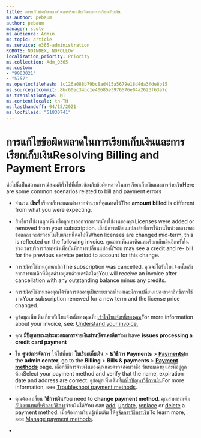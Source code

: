 ```yaml
---
title: การแก้ไขข้อผิดพลาดในการเรียกเก็บเงินและการเรียกเก็บเงิน
ms.author: pebaum
author: pebaum
manager: scotv
ms.audience: Admin
ms.topic: article
ms.service: o365-administration
ROBOTS: NOINDEX, NOFOLLOW
localization_priority: Priority
ms.collection: Adm_O365
ms.custom:
- "9003021"
- "5757"
ms.openlocfilehash: 1c126a088b79bc8ad415a5679e18d4da3fde8b15
ms.sourcegitcommit: 8bc60ec34bc1e40685e3976576e04a2623f63a7c
ms.translationtype: MT
ms.contentlocale: th-TH
ms.lasthandoff: 04/15/2021
ms.locfileid: "51830741"
---
```

# <a name="resolving-billing-and-payment-errors"></a><span data-ttu-id="eb4a6-102">การแก้ไขข้อผิดพลาดในการเรียกเก็บเงินและการเรียกเก็บเงิน</span><span class="sxs-lookup"><span data-stu-id="eb4a6-102">Resolving Billing and Payment Errors</span></span>

<span data-ttu-id="eb4a6-103">ต่อไปนี้เป็นสถานการณ์สมมติทั่วไปที่เกี่ยวข้องกับข้อผิดพลาดในการเรียกเก็บเงินและการจ่ายเงิน</span><span class="sxs-lookup"><span data-stu-id="eb4a6-103">Here are some common scenarios related to bill and payment errors</span></span>

- <span data-ttu-id="eb4a6-104">จํานวน  **เงินที่** เรียกเก็บจะแตกต่างจากจํานวนที่คุณคาดไว้</span><span class="sxs-lookup"><span data-stu-id="eb4a6-104">The  **amount billed** is different from what you were expecting.</span></span>
- <span data-ttu-id="eb4a6-105">สิทธิ์การใช้งานถูกเพิ่มหรือถูกเอาออกจากการสมัครใช้งานของคุณ</span><span class="sxs-lookup"><span data-stu-id="eb4a6-105">Licenses were added or removed from your subscription.</span></span> <span data-ttu-id="eb4a6-106">เมื่อมีการเปลี่ยนแปลงสิทธิ์การใช้งานในช่วงกลางของข้อตกลง จะสะท้อนในใบแจ้งหนี้ต่อไปนี้</span><span class="sxs-lookup"><span data-stu-id="eb4a6-106">When licenses are changed mid-term, this is reflected on the following invoice.</span></span> <span data-ttu-id="eb4a6-107">คุณอาจเห็นเครดิตและเรียกเก็บเงินอีกครั้งในช่วงเวลาบริการก่อนหน้าเพื่อบันทึกการเปลี่ยนแปลงนี้</span><span class="sxs-lookup"><span data-stu-id="eb4a6-107">You may see a credit and re- bill for the previous service period to account for this change.</span></span>
- <span data-ttu-id="eb4a6-108">การสมัครใช้งานถูกยกเลิก</span><span class="sxs-lookup"><span data-stu-id="eb4a6-108">The subscription was cancelled.</span></span> <span data-ttu-id="eb4a6-109">คุณจะได้รับใบแจ้งหนี้หลังจากการยกเลิกที่มีดุลค้างอยู่ลบด้วยเครดิตใดๆ</span><span class="sxs-lookup"><span data-stu-id="eb4a6-109">You will receive an invoice after cancellation with any outstanding balance minus any credits.</span></span>
- <span data-ttu-id="eb4a6-110">การสมัครใช้งานของคุณได้รับการต่ออายุเป็นระยะเวลาใหม่และมีการเปลี่ยนแปลงราคาสิทธิ์การใช้งาน</span><span class="sxs-lookup"><span data-stu-id="eb4a6-110">Your subscription renewed for a new term and the license price changed.</span></span>
- <span data-ttu-id="eb4a6-111">ดูข้อมูลเพิ่มเติมเกี่ยวกับใบแจ้งหนี้ของคุณที่:  [เข้าใจใบแจ้งหนี้ของคุณ](https://docs.microsoft.com/microsoft-365/commerce/billing-and-payments/understand-your-invoice2)</span><span class="sxs-lookup"><span data-stu-id="eb4a6-111">For more information about your invoice, see:  [Understand your invoice.](https://docs.microsoft.com/microsoft-365/commerce/billing-and-payments/understand-your-invoice2)</span></span>
- <span data-ttu-id="eb4a6-112">คุณ  **มีปัญหาขณะประมวลผลการจ่ายเงินผ่านบัตรเครดิต**</span><span class="sxs-lookup"><span data-stu-id="eb4a6-112">You have  **issues processing a credit card payment**</span></span>
- <span data-ttu-id="eb4a6-113">ใน **ศูนย์การจัดการ** ให้ไปที่หน้า **ใบเรียกเก็บเงิน**   >   **&วิธีการ Payments**   >   **[Payments](https://go.microsoft.com/fwlink/p/?linkid=2018806)**</span><span class="sxs-lookup"><span data-stu-id="eb4a6-113">In the  **admin center**, go to the  **Billing**  >  **Bills & payments**  >  **[Payment methods](https://go.microsoft.com/fwlink/p/?linkid=2018806)** page.</span></span> <span data-ttu-id="eb4a6-114">เลือกวิธีการจ่ายเงินของคุณและตรวจสอบว่าชื่อ วันหมดอายุ และที่อยู่ถูกต้อง</span><span class="sxs-lookup"><span data-stu-id="eb4a6-114">Select your payment method and verify that the name, expiration date and address are correct.</span></span> <span data-ttu-id="eb4a6-115">ดูข้อมูลเพิ่มเติมที่[แก้ไขปัญหาวิธีการเงิน](https://docs.microsoft.com/microsoft-365/commerce/billing-and-payments/manage-payment-methods#troubleshoot-payment-methods)</span><span class="sxs-lookup"><span data-stu-id="eb4a6-115">For more information, see  [Troubleshoot payment methods](https://docs.microsoft.com/microsoft-365/commerce/billing-and-payments/manage-payment-methods#troubleshoot-payment-methods).</span></span>

- <span data-ttu-id="eb4a6-116">คุณต้องเปลี่ยน **วิธีการเงิน**</span><span class="sxs-lookup"><span data-stu-id="eb4a6-116">You need to  **change payment method**.</span></span> <span data-ttu-id="eb4a6-117">คุณสามารถเพิ่ม[อัปเดต](https://docs.microsoft.com/microsoft-365/commerce/billing-and-payments/manage-payment-methods?view=o365-worldwide#add-a-payment-method)[แทนที่](https://docs.microsoft.com/microsoft-365/commerce/billing-and-payments/manage-payment-methods?view=o365-worldwide#update-payment-method-details)[หรือลบ](https://docs.microsoft.com/microsoft-365/commerce/billing-and-payments/manage-payment-methods?view=o365-worldwide#replace-a-payment-method)[วิธีการ](https://docs.microsoft.com/microsoft-365/commerce/billing-and-payments/manage-payment-methods?view=o365-worldwide#delete-a-payment-method)จ่ายเงินได้</span><span class="sxs-lookup"><span data-stu-id="eb4a6-117">You can [add](https://docs.microsoft.com/microsoft-365/commerce/billing-and-payments/manage-payment-methods?view=o365-worldwide#add-a-payment-method),  [update](https://docs.microsoft.com/microsoft-365/commerce/billing-and-payments/manage-payment-methods?view=o365-worldwide#update-payment-method-details),  [replace](https://docs.microsoft.com/microsoft-365/commerce/billing-and-payments/manage-payment-methods?view=o365-worldwide#replace-a-payment-method)  or  [delete](https://docs.microsoft.com/microsoft-365/commerce/billing-and-payments/manage-payment-methods?view=o365-worldwide#delete-a-payment-method)  a payment method.</span></span> <span data-ttu-id="eb4a6-118">เมื่อต้องการเรียนรู้เพิ่มเติม ให้ดู[จัดการวิธีการเงิน](https://docs.microsoft.com/microsoft-365/commerce/billing-and-payments/manage-payment-methods?view=o365-worldwide)</span><span class="sxs-lookup"><span data-stu-id="eb4a6-118">To learn more, see  [Manage payment methods](https://docs.microsoft.com/microsoft-365/commerce/billing-and-payments/manage-payment-methods?view=o365-worldwide).</span></span>
- 